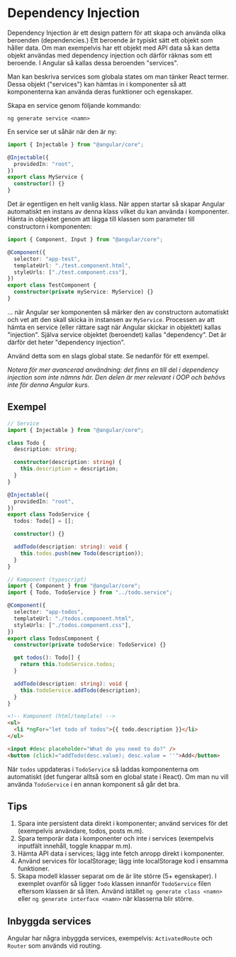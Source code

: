 # Dependency Injection

Dependency Injection är ett design pattern för att skapa och använda olika beroenden (dependencies.) Ett beroende är typiskt sätt ett objekt som håller data. Om man exempelvis har ett objekt med API data så kan detta objekt användas med dependency injection och därför räknas som ett beroende. I Angular så kallas dessa beroenden "services".

Man kan beskriva services som globala states om man tänker React termer. Dessa objekt ("services") kan hämtas in i komponenter så att komponenterna kan använda deras funktioner och egenskaper.

Skapa en service genom följande kommando:

```
ng generate service <namn>
```

En service ser ut såhär när den är ny:

```typescript
import { Injectable } from "@angular/core";

@Injectable({
  providedIn: "root",
})
export class MyService {
  constructor() {}
}
```

Det är egentligen en helt vanlig klass. När appen startar så skapar Angular automatiskt en instans av denna klass vilket du kan använda i komponenter. Hämta in objektet genom att lägga till klassen som parameter till constructorn i komponenten:

```typescript
import { Component, Input } from "@angular/core";

@Component({
  selector: "app-test",
  templateUrl: "./test.component.html",
  styleUrls: ["./test.component.css"],
})
export class TestComponent {
  constructor(private myService: MyService) {}
}
```

... när Angular ser komponenten så märker den av constructorn automatiskt och vet att den skall skicka in instansen av `MyService`. Processen av att hämta en service (eller rättare sagt när Angular skickar in objektet) kallas "injection". Själva service objektet (beroendet) kallas "dependency". Det är därför det heter "dependency injection".

Använd detta som en slags global state. Se nedanför för ett exempel.

_Notera för mer avancerad användning: det finns en till del i dependency injection som inte nämns här. Den delen är mer relevant i OOP och behövs inte för denna Angular kurs._

## Exempel

```typescript
// Service
import { Injectable } from "@angular/core";

class Todo {
  description: string;

  constructor(description: string) {
    this.description = description;
  }
}

@Injectable({
  providedIn: "root",
})
export class TodoService {
  todos: Todo[] = [];

  constructor() {}

  addTodo(description: string): void {
    this.todos.push(new Todo(description));
  }
}
```

```typescript
// Komponent (typescript)
import { Component } from "@angular/core";
import { Todo, TodoService } from "../todo.service";

@Component({
  selector: "app-todos",
  templateUrl: "./todos.component.html",
  styleUrls: ["./todos.component.css"],
})
export class TodosComponent {
  constructor(private todoService: TodoService) {}

  get todos(): Todo[] {
    return this.todoService.todos;
  }

  addTodo(description: string): void {
    this.todoService.addTodo(description);
  }
}
```

```html
<!-- Komponent (html/template) -->
<ul>
  <li *ngFor="let todo of todos">{{ todo.description }}</li>
</ul>

<input #desc placeholder="What do you need to do?" />
<button (click)="addTodo(desc.value); desc.value = ''">Add</button>
```

När `todos` uppdateras i `TodoService` så laddas komponenterna om automatiskt (det fungerar alltså som en global state i React). Om man nu vill använda `TodoService` i en annan komponent så går det bra.

## Tips

1. Spara inte persistent data direkt i komponenter; använd services för det (exempelvis användare, todos, posts m.m).
2. Spara temporär data i komponenter och inte i services (exempelvis inputfält innehåll, toggle knappar m.m).
3. Hämta API data i services; lägg inte fetch anropp direkt i komponenter.
4. Använd services för localStorage; lägg inte localStorage kod i ensamma funktioner.
5. Skapa modell klasser separat om de är lite större (5+ egenskaper). I exemplet ovanför så ligger `Todo` klassen innanför `TodoService` filen eftersom klassen är så liten. Använd istället `ng generate class <namn>` eller `ng generate interface <namn>` när klasserna blir större.

## Inbyggda services

Angular har några inbyggda services, exempelvis: `ActivatedRoute` och `Router` som används vid routing.
